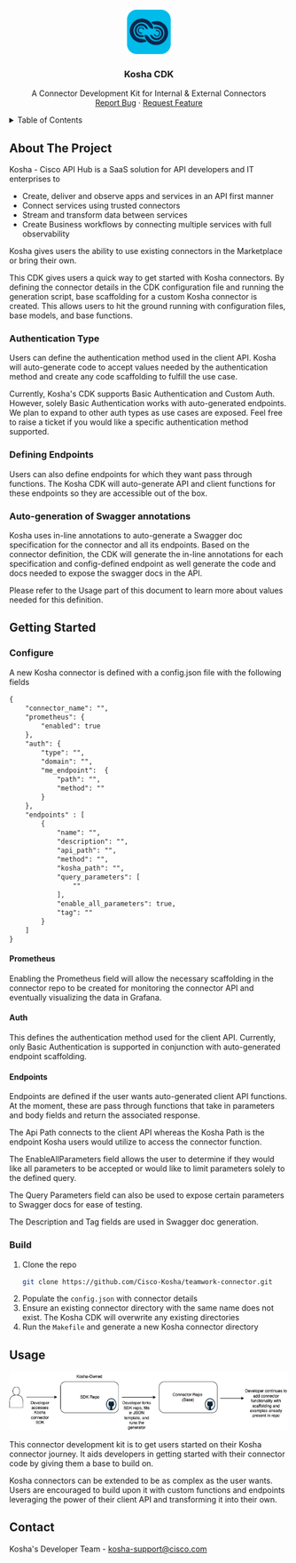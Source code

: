 
<!-- PROJECT LOGO -->
<br />
<div align="center">
  <a href="https://github.com/Cisco-Kosha/kosha-cdk">
    <img src="images/logo.png" alt="Logo" width="80" height="80">
  </a>

  <h3 align="center">Kosha CDK</h3>

  <p align="center">
    A Connector Development Kit for Internal & External Connectors
    <br />
    <a href="https://github.com/Cisco-Kosha/kosha-cdk/issues">Report Bug</a>
    ·
    <a href="https://github.com/Cisco-Kosha/kosha-cdk/issues">Request Feature</a>
  </p>
</div>



<!-- TABLE OF CONTENTS -->
<details>
  <summary>Table of Contents</summary>
  <ol>
    <li>
      <a href="#about-the-project">About The Project</a>
    </li>
    <li>
      <a href="#getting-started">Getting Started</a>
      <ul>
        <li><a href="#configure">Configure</a></li>
        <li><a href="#build">Build</a></li>
      </ul>
    </li>
    <li><a href="#usage">Usage</a></li>
    <li><a href="#contact">Contact</a></li>
  </ol>
</details>



<!-- ABOUT THE PROJECT -->
## About The Project

Kosha - Cisco API Hub is a SaaS solution for API developers and IT enterprises to 
* Create, deliver and observe apps and services in an API first manner
* Connect services using trusted connectors
* Stream and transform data between services
* Create Business workflows by connecting multiple services with full observability

Kosha gives users the ability to use existing connectors in the Marketplace or bring their own.

This CDK gives users a quick way to get started with Kosha connectors. By defining the connector details in the CDK configuration file and running the generation script, base scaffolding for a custom Kosha connector is created. This allows users to hit the ground running with configuration files, base models, and base functions.

### Authentication Type
Users can define the authentication method used in the client API. Kosha will auto-generate code to accept values needed by the authentication method and create any code scaffolding to fulfill the use case.

Currently, Kosha's CDK supports Basic Authentication and Custom Auth. However, solely Basic Authentication works with auto-generated endpoints. We plan to expand to other auth types as use cases are exposed. Feel free to raise a ticket if you would like a specific authentication method supported.

### Defining Endpoints
Users can also define endpoints for which they want pass through functions. The Kosha CDK will auto-generate API and client functions for these endpoints so they are accessible out of the box.

### Auto-generation of Swagger annotations
Kosha uses in-line annotations to auto-generate a Swagger doc specification for the connector and all its endpoints. Based on the connector definition, the CDK will generate the in-line annotations for each specification and config-defined endpoint as well generate the code and docs needed to expose the swagger docs in the API.

Please refer to the Usage part of this document to learn more about values needed for this definition.

<!-- GETTING STARTED -->
## Getting Started

### Configure
A new Kosha connector is defined with a config.json file with the following fields
```
{
    "connector_name": "",
    "prometheus": {
        "enabled": true
    },
    "auth": {
        "type": "",
        "domain": "",
        "me_endpoint":  {
            "path": "",
            "method": ""
        }
    },
    "endpoints" : [
        {
            "name": "",
            "description": "",
            "api_path": "",
            "method": "",
            "kosha_path": "",
            "query_parameters": [
                ""    
            ],
            "enable_all_parameters": true,
            "tag": ""
        }
    ]
}
```

#### Prometheus
Enabling the Prometheus field will allow the necessary scaffolding in the connector repo to be created for monitoring the connector API and eventually visualizing the data in Grafana. 

#### Auth
This defines the authentication method used for the client API. Currently, only Basic Authentication is supported in conjunction with auto-generated endpoint scaffolding. 

#### Endpoints
Endpoints are defined if the user wants auto-generated client API functions. At the moment, these are pass through functions that take in parameters and body fields and return the associated response. 

The Api Path connects to the client API whereas the Kosha Path is the endpoint Kosha users would utilize to access the connector function.

The EnableAllParameters field allows the user to determine if they would like all parameters to be accepted or would like to limit parameters solely to the defined query. 

The Query Parameters field can also be used to expose certain parameters to Swagger docs for ease of testing.

The Description and Tag fields are used in Swagger doc generation.

### Build
 
1. Clone the repo
   ```sh
   git clone https://github.com/Cisco-Kosha/teamwork-connector.git
   ```
2. Populate the `config.json` with connector details
3. Ensure an existing connector directory with the same name does not exist. The Kosha CDK will overwrite any existing directories
4. Run the `Makefile` and generate a new Kosha connector directory


<!-- USAGE EXAMPLES -->
## Usage

![Usage](images/usage.png)

This connector development kit is to get users started on their Kosha connector journey. It aids developers in getting started with their connector code by giving them a base to build on. 

Kosha connectors can be extended to be as complex as the user wants. Users are encouraged to build upon it with custom functions and endpoints leveraging the power of their client API and transforming it into their own.


<!-- CONTACT -->
## Contact

Kosha's Developer Team - kosha-support@cisco.com

